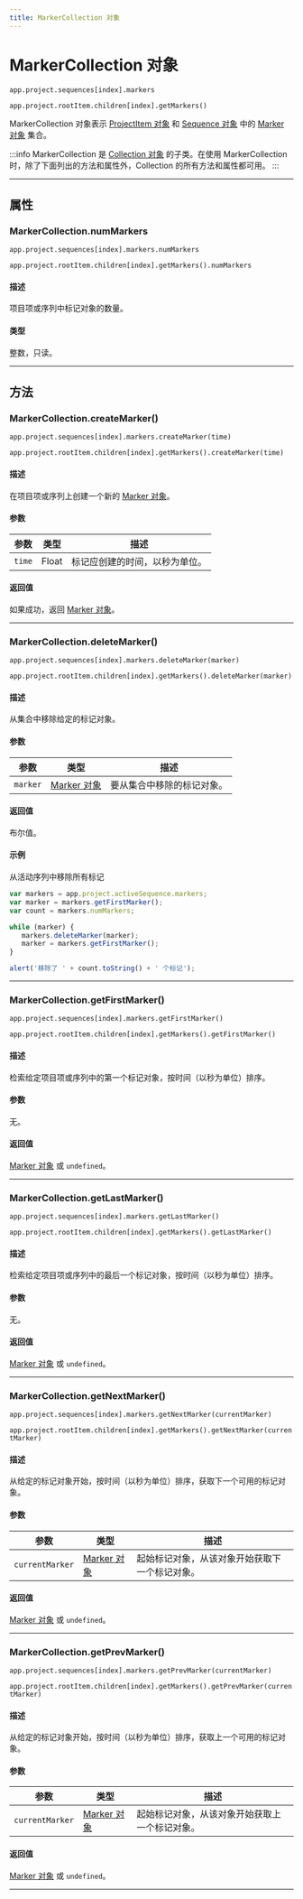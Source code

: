 ```yaml
---
title: MarkerCollection 对象
---
```

# MarkerCollection 对象

`app.project.sequences[index].markers`

`app.project.rootItem.children[index].getMarkers()`

MarkerCollection 对象表示 [ProjectItem 对象](../../item/projectitem) 和 [Sequence 对象](../../sequence/sequence) 中的 [Marker 对象](../../general/marker) 集合。

:::info
MarkerCollection 是 [Collection 对象](../collection) 的子类。在使用 MarkerCollection 时，除了下面列出的方法和属性外，Collection 的所有方法和属性都可用。
:::

---

## 属性

### MarkerCollection.numMarkers

`app.project.sequences[index].markers.numMarkers`

`app.project.rootItem.children[index].getMarkers().numMarkers`

#### 描述

项目项或序列中标记对象的数量。

#### 类型

整数，只读。

---

## 方法

### MarkerCollection.createMarker()

`app.project.sequences[index].markers.createMarker(time)`

`app.project.rootItem.children[index].getMarkers().createMarker(time)`

#### 描述

在项目项或序列上创建一个新的 [Marker 对象](../../general/marker)。

#### 参数

| 参数   | 类型  |   描述   |
| -------- | ----- | -------------------------------------------- |
| `time`   | Float | 标记应创建的时间，以秒为单位。    |

#### 返回值

如果成功，返回 [Marker 对象](../../general/marker)。

---

### MarkerCollection.deleteMarker()

`app.project.sequences[index].markers.deleteMarker(marker)`

`app.project.rootItem.children[index].getMarkers().deleteMarker(marker)`

#### 描述

从集合中移除给定的标记对象。

#### 参数

| 参数   |     类型     |    描述    |
| -------- | ------------------------------------- | -------------------------------- |
| `marker` | [Marker 对象](../../general/marker)   | 要从集合中移除的标记对象。   |

#### 返回值

布尔值。

#### 示例

从活动序列中移除所有标记

```javascript
var markers = app.project.activeSequence.markers;
var marker = markers.getFirstMarker();
var count = markers.numMarkers;

while (marker) {
   markers.deleteMarker(marker);
   marker = markers.getFirstMarker();
}

alert('移除了 ' + count.toString() + ' 个标记');
```

---

### MarkerCollection.getFirstMarker()

`app.project.sequences[index].markers.getFirstMarker()`

`app.project.rootItem.children[index].getMarkers().getFirstMarker()`

#### 描述

检索给定项目项或序列中的第一个标记对象，按时间（以秒为单位）排序。

#### 参数

无。

#### 返回值

[Marker 对象](../../general/marker) 或 `undefined`。

---

### MarkerCollection.getLastMarker()

`app.project.sequences[index].markers.getLastMarker()`

`app.project.rootItem.children[index].getMarkers().getLastMarker()`

#### 描述

检索给定项目项或序列中的最后一个标记对象，按时间（以秒为单位）排序。

#### 参数

无。

#### 返回值

[Marker 对象](../../general/marker) 或 `undefined`。

---

### MarkerCollection.getNextMarker()

`app.project.sequences[index].markers.getNextMarker(currentMarker)`

`app.project.rootItem.children[index].getMarkers().getNextMarker(currentMarker)`

#### 描述

从给定的标记对象开始，按时间（以秒为单位）排序，获取下一个可用的标记对象。

#### 参数

| 参数   |     类型     |    描述    |
| --------------- | ------------------------------------- | ---------------------------------------------- |
| `currentMarker` | [Marker 对象](../../general/marker)   | 起始标记对象，从该对象开始获取下一个标记对象。 |

#### 返回值

[Marker 对象](../../general/marker) 或 `undefined`。

---

### MarkerCollection.getPrevMarker()

`app.project.sequences[index].markers.getPrevMarker(currentMarker)`

`app.project.rootItem.children[index].getMarkers().getPrevMarker(currentMarker)`

#### 描述

从给定的标记对象开始，按时间（以秒为单位）排序，获取上一个可用的标记对象。

#### 参数

| 参数   |     类型     |    描述    |
| --------------- | ------------------------------------- | ------------------------------------------------- |
| `currentMarker` | [Marker 对象](../../general/marker)   | 起始标记对象，从该对象开始获取上一个标记对象。   |

#### 返回值

[Marker 对象](../../general/marker) 或 `undefined`。

---
